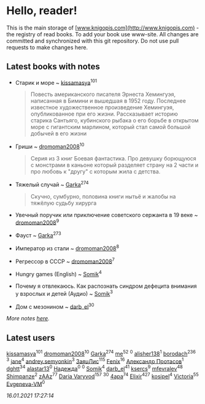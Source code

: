 # Hello, reader!
This is the main storage of [www.knigopis.com](http://www.knigopis.com) - the registry of read books.
To add your book use www-site. All changes are committed and synchronized with this git repository.
Do not use pull requests to make changes here.


## Latest books with notes
* Старик и море ~ [kissamasya](users/684/68439978-vkontakte)<sup>101</sup>
    > Повесть американского писателя Эрнеста Хемингуэя, написанная в Бимини и вышедшая в 1952 году. Последнее известное художественное произведение Хемингуэя, опубликованное при его жизни. Рассказывает историю старика Сантьяго, кубинского рыбака о его борьбе в открытом море с гигантским марлином, который стал самой большой добычей в его жизни

* Гриши ~ [dromoman2008](users/444/44461886-yandex)<sup>10</sup>
    > Серия из 3 книг
    > Боевая фантастика. Про девушку борющуюся с монстрами в каньоне который разделяет страну на 2 части и про любовь к  "другу"  с которым жила с детства.

* Тяжелый случай ~ [Garka](users/115/115753719718250012620-google)<sup>274</sup>
    > Скучно, сумбурно, половина книги нытьё и жалобы на тяжёлую судьбу хирурга

* Увечный поручик или приключение советского сержанта в 19 веке ~ [dromoman2008](users/444/44461886-yandex)<sup>9</sup>

* Фауст ~ [Garka](users/115/115753719718250012620-google)<sup>273</sup>

* Император из стали ~ [dromoman2008](users/444/44461886-yandex)<sup>8</sup>

* Регрессор в СССР ~ [dromoman2008](users/444/44461886-yandex)<sup>7</sup>

* Hungry games (English) ~ [Somik](users/100/100006761945842-facebook)<sup>4</sup>

* Почему я отвлекаюсь. Как распознать синдром дефецита внимания у взрослых и детей (Аудио) ~ [Somik](users/100/100006761945842-facebook)<sup>3</sup>

* Дом с мезонином ~ [darb_el](users/184/184135339-vkontakte)<sup>30</sup>


_More notes [here](latest_books_with_notes.md)._


## Latest users
[kissamasya](users/684/68439978-vkontakte)<sup>101</sup> 
[dromoman2008](users/444/44461886-yandex)<sup>10</sup> 
[Garka](users/115/115753719718250012620-google)<sup>274</sup> 
[me](users/381/381417697-yandex)<sup>52</sup> 
[](users/111/111684698299760577816-google)<sup>0</sup> 
[alisher138](users/186/186717452-vkontakte)<sup>1</sup> 
[borodach](users/157/15706320-vkontakte)<sup>236</sup> 
[](users/105/105111610427730505830-google)<sup>3</sup> 
[jane](users/113/113479058458145129271-google)<sup>4</sup> 
[andrey.semyonkin](users/131/1317010534-yandex)<sup>3</sup> 
[ЗаяцЛис](users/112/112388384595246311466-google)<sup>115</sup> 
[Fenix](users/111/111367585493471720963-google)<sup>16</sup> 
[Александр Протасов](users/747/7476864-vkontakte)<sup>1</sup> 
[dghtt](users/233/233860015-vkontakte)<sup>34</sup> 
[alastar13](users/139/139267376-vkontakte)<sup>0</sup> 
[Надежда](users/459/45982434-vkontakte)<sup>0</sup> 
[](users/387/387727576-vkontakte)<sup>0</sup> 
[Somik](users/100/100006761945842-facebook)<sup>4</sup> 
[darb_el](users/184/184135339-vkontakte)<sup>41</sup> 
[ksercs](users/113/113010305809091482859-google)<sup>9</sup> 
[mfevralev](users/140/140966150-vkontakte)<sup>48</sup> 
[Shimpanze](users/108/108324375224819470216-google)<sup>2</sup> 
[zAAz](users/202/202248233-vkontakte)<sup>77</sup> 
[Daria Varyvod](users/829/829893410524253-facebook)<sup>157</sup> 
[](users/153/1537586159620888-facebook)<sup>30</sup> 
[4apa](users/117/117392596378069249667-google)<sup>74</sup> 
[Elixir](users/115/115826717712507836033-google)<sup>427</sup> 
[kosipel](users/111/111527709134336877181-googleplus)<sup>4</sup> 
[Victoria](users/113/113794223924688167852-google)<sup>55</sup> 
[Evgeneva-VM](users/328/328412972-yandex)<sup>0</sup> 


_16.01.2021 17:27:14_
